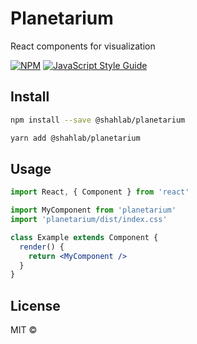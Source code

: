 # Planetarium

React components for visualization

[![NPM](https://img.shields.io/npm/v/@shahlab/planetarium.svg)](https://www.npmjs.com/package/@shahlab/planetarium) [![JavaScript Style Guide](https://img.shields.io/badge/code_style-standard-brightgreen.svg)](https://standardjs.com)

## Install

```bash
npm install --save @shahlab/planetarium
```

```bash
yarn add @shahlab/planetarium
```

## Usage

```jsx
import React, { Component } from 'react'

import MyComponent from 'planetarium'
import 'planetarium/dist/index.css'

class Example extends Component {
  render() {
    return <MyComponent />
  }
}
```

## License

MIT © [](https://github.com/)
